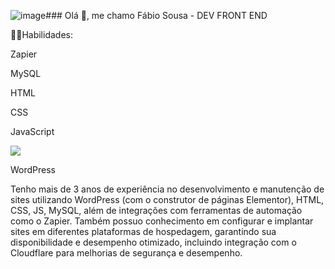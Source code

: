 ![image](https://github.com/fabiosousasi/fabiosousasi/assets/60480795/8d702462-0827-4f65-85df-378993862126)### Olá 👋, me chamo Fábio Sousa - DEV FRONT END

👨‍💻Habilidades:

Zapier

MySQL

HTML

CSS

JavaScript

<img src="![image](https://github.com/fabiosousasi/fabiosousasi/assets/60480795/25ab16a3-e09f-4782-8fc3-db40bf7a5046)
">

WordPress

Tenho mais de 3 anos de experiência no desenvolvimento e manutenção de sites utilizando WordPress (com o construtor de páginas Elementor), HTML, CSS, JS, MySQL, além de integrações com ferramentas de automação como o Zapier. Também possuo conhecimento em configurar e implantar sites em diferentes plataformas de hospedagem, garantindo sua disponibilidade e desempenho otimizado, incluindo integração com o Cloudflare para melhorias de segurança e desempenho.
<!--
**fabiosousasi/fabiosousasi** is a ✨ _special_ ✨ repository because its `README.md` (this file) appears on your GitHub profile.

Here are some ideas to get you started:

- 🔭 I’m currently working on ...
- 🌱 I’m currently learning ...
- 👯 I’m looking to collaborate on ...
- 🤔 I’m looking for help with ...
- 💬 Ask me about ...
- 📫 How to reach me: ...
- 😄 Pronouns: ...
- ⚡ Fun fact: ...
-->

